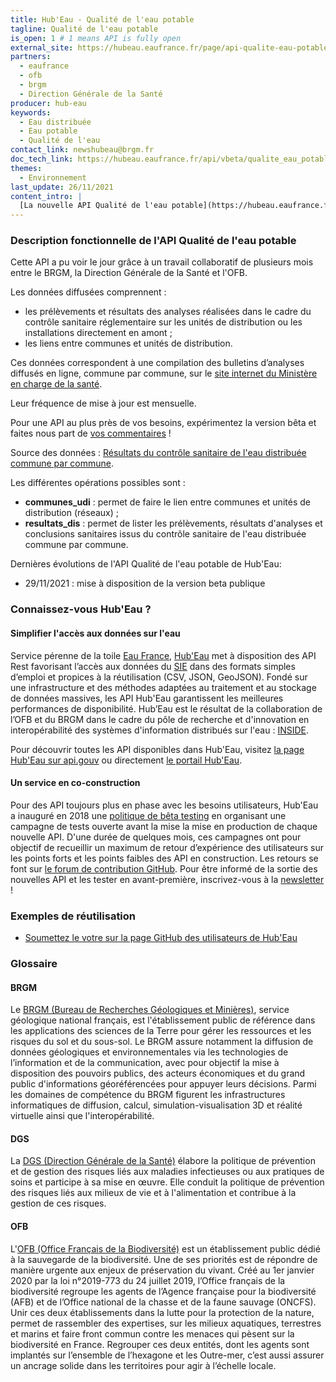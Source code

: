 ```yaml
---
title: Hub'Eau - Qualité de l'eau potable
tagline: Qualité de l'eau potable
is_open: 1 # 1 means API is fully open
external_site: https://hubeau.eaufrance.fr/page/api-qualite-eau-potable
partners:
  - eaufrance
  - ofb
  - brgm
  - Direction Générale de la Santé
producer: hub-eau
keywords:
  - Eau distribuée
  - Eau potable
  - Qualité de l'eau
contact_link: newshubeau@brgm.fr
doc_tech_link: https://hubeau.eaufrance.fr/api/vbeta/qualite_eau_potable/api-docs
themes:
  - Environnement
last_update: 26/11/2021
content_intro: |
  [La nouvelle API Qualité de l'eau potable](https://hubeau.eaufrance.fr/page/api-qualite-eau-potable) diffuse le jeu de données "DIS" (résultats du contrôle sanitaire de l'eau distribuée commune par commune) mis en ligne par le Ministère des Solidarités et de la Santé sur le portail data.gouv.fr
---
```


### Description fonctionnelle de l'API Qualité de l'eau potable

Cette API a pu voir le jour grâce à un travail collaboratif de plusieurs mois entre le BRGM, la Direction Générale de la Santé et l'OFB.

Les données diffusées comprennent :
- les prélèvements et résultats des analyses réalisées dans le cadre du contrôle sanitaire réglementaire sur les unités de distribution ou les installations directement en amont ;  
- les liens entre communes et unités de distribution.  

Ces données correspondent à une compilation des bulletins d’analyses diffusés en ligne, commune par commune, sur le [site internet du Ministère en charge de la santé](http://eaupotable.sante.gouv.fr/).

Leur fréquence de mise à jour est mensuelle.

Pour une API au plus près de vos besoins, expérimentez la version bêta et faites nous part de [vos commentaires](https://github.com/BRGM/hubeau/issues) !

Source des données : [Résultats du contrôle sanitaire de l'eau distribuée commune par commune](https://www.data.gouv.fr/fr/datasets/resultats-du-controle-sanitaire-de-leau-distribuee-commune-par-commune/).  
  
Les différentes opérations possibles sont :
- **communes_udi** : permet de faire le lien entre communes et unités de distribution (réseaux) ;  
- **resultats_dis** : permet de lister les prélèvements, résultats d'analyses et conclusions sanitaires issus du contrôle sanitaire de l'eau distribuée commune par commune. 

Dernières évolutions de l'API Qualité de l'eau potable de Hub'Eau:
- 29/11/2021 : mise à disposition de la version beta publique  

### Connaissez-vous Hub'Eau ?

#### Simplifier l'accès aux données sur l'eau

Service pérenne de la toile [Eau France](https://www.eaufrance.fr), [Hub'Eau](https://hubeau.eaufrance.fr/) met à disposition des API Rest favorisant l’accès aux données du [SIE](https://www.eaufrance.fr/donnees) dans des formats simples d’emploi et propices à la réutilisation (CSV, JSON, GeoJSON).
Fondé sur une infrastructure et des méthodes adaptées au traitement et au stockage de données massives, les API Hub'Eau garantissent les meilleures performances de disponibilité.
Hub’Eau est le résultat de la collaboration de l’OFB et du BRGM dans le cadre du pôle de recherche et d'innovation en interopérabilité des systèmes d'information distribués sur l'eau : [INSIDE](http://www.pole-inside.fr/fr).

Pour découvrir toutes les API disponibles dans Hub'Eau, visitez [la page Hub'Eau sur api.gouv](https://api.gouv.fr/producteurs/hub-eau) ou directement [le portail Hub'Eau](https://hubeau.eaufrance.fr/page/apis).   

#### Un service en co-construction

Pour des API toujours plus en phase avec les besoins utilisateurs, Hub'Eau a inauguré en 2018 une [politique de bêta testing](https://hubeau.eaufrance.fr/page/apis) en organisant une campagne de tests ouverte avant la mise la mise en production de chaque nouvelle API.
D'une durée de quelques mois, ces campagnes ont pour objectif de recueillir un maximum de retour d’expérience des utilisateurs sur les points forts et les points faibles des API en construction. Les retours se font sur [le forum de contribution GitHub](http://github.com/BRGM/hubeau/issues).
Pour être informé de la sortie des nouvelles API et les tester en avant-première, inscrivez-vous à la [newsletter](https://hubeau.eaufrance.fr/newsletter) !

### Exemples de réutilisation

- [Soumettez le votre sur la page GitHub des utilisateurs de Hub'Eau](https://github.com/BRGM/hubeau)

### Glossaire

#### BRGM

Le [BRGM (Bureau de Recherches Géologiques et Minières)](http://www.brgm.fr/), service géologique national français, est l'établissement public de référence dans les applications des sciences de la Terre pour gérer les ressources et les risques du sol et du sous-sol. Le BRGM assure notamment la diffusion de données géologiques et environnementales via les technologies de l’information et de la communication, avec pour objectif la mise à disposition des pouvoirs publics, des acteurs économiques et du grand public d'informations géoréférencées pour appuyer leurs décisions. Parmi les domaines de compétence du BRGM figurent les infrastructures informatiques de diffusion, calcul, simulation-visualisation 3D et réalité virtuelle ainsi que l'interopérabilité.

#### DGS

La [DGS (Direction Générale de la Santé)](https://solidarites-sante.gouv.fr/ministere/organisation/organisation-des-directions-et-services/article/organisation-de-la-direction-generale-de-la-sante-dgs) élabore la politique de prévention et de gestion des risques liés aux maladies infectieuses ou aux pratiques de soins et participe à sa mise en œuvre. Elle conduit la politique de prévention des risques liés aux milieux de vie et à l'alimentation et contribue à la gestion de ces risques.

#### OFB

L'[OFB (Office Français de la Biodiversité)](https://ofb.gouv.fr/) est un établissement public dédié à la sauvegarde de la biodiversité. Une de ses priorités est de répondre de manière urgente aux enjeux de préservation du vivant. Créé au 1er janvier 2020 par la loi n°2019-773 du 24 juillet 2019, l’Office français de la biodiversité regroupe les agents de l’Agence française pour la biodiversité (AFB) et de l’Office national de la chasse et de la faune sauvage (ONCFS). Unir ces deux établissements dans la lutte pour la protection de la nature, permet de rassembler des expertises, sur les milieux aquatiques, terrestres et marins et faire front commun contre les menaces qui pèsent sur la biodiversité en France. Regrouper ces deux entités, dont les agents sont implantés sur l’ensemble de l’hexagone et les Outre-mer, c’est aussi assurer un ancrage solide dans les territoires pour agir à l’échelle locale.
